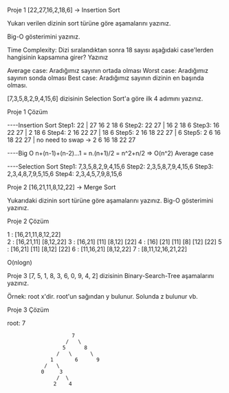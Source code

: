 Proje 1
  [22,27,16,2,18,6] -> Insertion Sort
  
  Yukarı verilen dizinin sort türüne göre aşamalarını yazınız.
  
  Big-O gösterimini yazınız.
  
  Time Complexity: Dizi sıralandıktan sonra 18 sayısı aşağıdaki case'lerden hangisinin kapsamına girer? Yazınız
  
  Average case: Aradığımız sayının ortada olması
  Worst case: Aradığımız sayının sonda olması
  Best case: Aradığımız sayının dizinin en başında olması.
  
  [7,3,5,8,2,9,4,15,6] dizisinin Selection Sort'a göre ilk 4 adımını yazınız.

Proje 1 Çözüm

  ----Insertion Sort 
  Step1: 22 | 27 16 2 18 6
  Step2: 22 27 | 16 2 18 6
  Step3: 16 22 27 | 2 18 6
  Step4: 2 16 22 27 | 18 6
  Step5: 2 16 18 22 27 | 6
  Step5: 2 6 16 18 22 27 |
  no need to swap -> 2 6 16 18 22 27 

  ----Big O
  n+(n-1)+(n-2)...1 = n.(n+1)/2 = n^2+n/2 => O(n^2)
  Average case

  ----Selection Sort 
  Step1: 7,3,5,8,2,9,4,15,6
  Step2: 2,3,5,8,7,9,4,15,6
  Step3: 2,3,4,8,7,9,5,15,6
  Step4: 2,3,4,5,7,9,8,15,6


Proje 2
  [16,21,11,8,12,22] -> Merge Sort
  
  Yukarıdaki dizinin sort türüne göre aşamalarını yazınız.
  Big-O gösterimini yazınız.


Proje 2 Çözüm
  
  1 :                 [16,21,11,8,12,22]                          
  2 :         [16,21,11]                [8,12,22]
  3 :       [16,21]   [11]            [8,12]    [22]
  4 :      [16]  [21]  [11]          [8]  [12]  [22]
  5 :       [16,21]  [11]             [8,12]  [22]
  6 :         [11,16,21]                [8,12,22]
  7 :                 [8,11,12,16,21,22]

  O(nlogn)

Proje 3
  [7, 5, 1, 8, 3, 6, 0, 9, 4, 2] dizisinin Binary-Search-Tree aşamalarını yazınız.
  
  Örnek: root x'dir. root'un sağından y bulunur. Solunda z bulunur vb.


Proje 3 Çözüm

  root: 7 
                         
                         7
                       /   \            
                      5      8
                    /   \      \        
                  1       6      9 
                /   \    
               0     3
                    /  \
                   2    4
